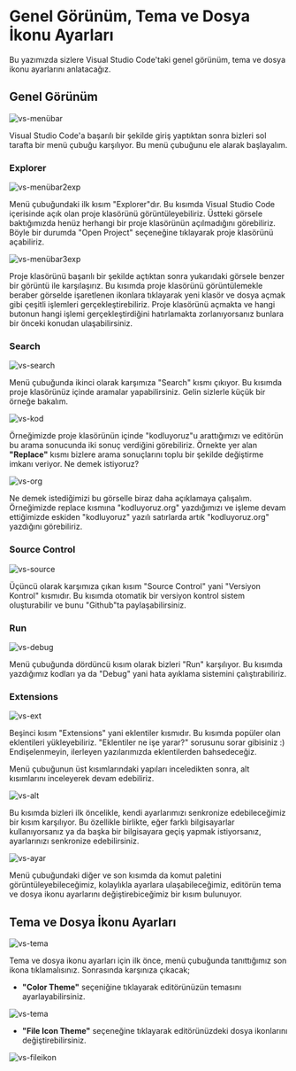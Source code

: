 # Genel Görünüm, Tema ve Dosya İkonu Ayarları

Bu yazımızda sizlere Visual Studio Code'taki genel görünüm, tema ve dosya ikonu ayarlarını anlatacağız.

## Genel Görünüm
![vs-menübar](https://raw.githubusercontent.com/Kodluyoruz/taskforce/main/editor-kullanimi/visual-studio-code/vs-genelgorunum/figures/vs-men%C3%BCbar.png)

Visual Studio Code'a başarılı bir şekilde giriş yaptıktan sonra bizleri sol tarafta bir menü çubuğu karşılıyor. Bu menü çubuğunu ele alarak başlayalım.

### Explorer
![vs-menübar2exp](https://raw.githubusercontent.com/Kodluyoruz/taskforce/main/editor-kullanimi/visual-studio-code/vs-genelgorunum/figures/vs-men%C3%BCbar2exp.png)

Menü çubuğundaki ilk kısım "Explorer"dır. Bu kısımda Visual Studio Code içerisinde açık olan proje klasörünü görüntüleyebiliriz. Üstteki görsele baktığımızda henüz herhangi bir proje klasörünün açılmadığını görebiliriz. Böyle bir durumda "Open Project" seçeneğine tıklayarak proje klasörünü açabiliriz.

![vs-menübar3exp](https://raw.githubusercontent.com/Kodluyoruz/taskforce/main/editor-kullanimi/visual-studio-code/vs-genelgorunum/figures/vs-men%C3%BCbar3exp.png)

Proje klasörünü başarılı bir şekilde açtıktan sonra yukarıdaki görsele benzer bir görüntü ile karşılaşırız. Bu kısımda proje klasörünü görüntülemekle beraber görselde işaretlenen ikonlara tıklayarak yeni klasör ve dosya açmak gibi çeşitli işlemleri gerçekleştirebiliriz. Proje klasörünü açmakta ve hangi butonun hangi işlemi gerçekleştirdiğini hatırlamakta zorlanıyorsanız bunlara bir önceki konudan ulaşabilirsiniz.

### Search
![vs-search](https://raw.githubusercontent.com/Kodluyoruz/taskforce/main/editor-kullanimi/visual-studio-code/vs-genelgorunum/figures/vs-search.png)

Menü çubuğunda ikinci olarak karşımıza "Search" kısmı çıkıyor. Bu kısımda proje klasörünüz içinde aramalar yapabilirsiniz. Gelin sizlerle küçük bir örneğe bakalım.

![vs-kod](https://raw.githubusercontent.com/Kodluyoruz/taskforce/main/editor-kullanimi/visual-studio-code/vs-genelgorunum/figures/vs-kod.png)

Örneğimizde proje klasörünün içinde "kodluyoruz"u arattığımızı ve editörün bu arama sonucunda iki sonuç verdiğini görebiliriz. Örnekte yer alan **"Replace"** kısmı bizlere arama sonuçlarını toplu bir şekilde değiştirme imkanı veriyor. Ne demek istiyoruz?

![vs-org](https://raw.githubusercontent.com/Kodluyoruz/taskforce/main/editor-kullanimi/visual-studio-code/vs-genelgorunum/figures/vs-org.png)

Ne demek istediğimizi bu görselle biraz daha açıklamaya çalışalım. Örneğimizde replace kısmına "kodluyoruz.org"  yazdığımızı ve işleme devam ettiğimizde eskiden "kodluyoruz" yazılı satırlarda artık "kodluyoruz.org" yazdığını görebiliriz.

### Source Control
![vs-source](https://raw.githubusercontent.com/Kodluyoruz/taskforce/main/editor-kullanimi/visual-studio-code/vs-genelgorunum/figures/vs-source.png) 

Üçüncü olarak karşımıza çıkan kısım "Source Control" yani "Versiyon Kontrol" kısmıdır. Bu kısımda otomatik bir versiyon kontrol sistem oluşturabilir ve bunu "Github"ta paylaşabilirsiniz.

### Run
![vs-debug](https://raw.githubusercontent.com/Kodluyoruz/taskforce/main/editor-kullanimi/visual-studio-code/vs-genelgorunum/figures/vs-debug.png)

Menü çubuğunda dördüncü kısım olarak bizleri "Run" karşılıyor. Bu kısımda yazdığımız kodları ya da "Debug" yani hata ayıklama sistemini çalıştırabiliriz.

### Extensions
![vs-ext](https://raw.githubusercontent.com/Kodluyoruz/taskforce/main/editor-kullanimi/visual-studio-code/vs-genelgorunum/figures/vs-ext.png)

Beşinci kısım "Extensions" yani eklentiler kısmıdır. Bu kısımda popüler olan eklentileri yükleyebiliriz. "Eklentiler ne işe yarar?" sorusunu sorar gibisiniz :) Endişelenmeyin, ilerleyen yazılarımızda eklentilerden bahsedeceğiz.

Menü çubuğunun üst kısımlarındaki yapıları inceledikten sonra, alt kısımlarını inceleyerek devam edebiliriz.

![vs-alt](https://raw.githubusercontent.com/Kodluyoruz/taskforce/main/editor-kullanimi/visual-studio-code/vs-genelgorunum/figures/vs-alt.png)

Bu kısımda bizleri ilk öncelikle, kendi ayarlarımızı senkronize edebileceğimiz bir kısım karşılıyor. Bu özellikle birlikte, eğer farklı bilgisayarlar kullanıyorsanız ya da başka bir bilgisayara geçiş yapmak istiyorsanız, ayarlarınızı senkronize edebilirsiniz. 	

![vs-ayar](https://raw.githubusercontent.com/Kodluyoruz/taskforce/main/editor-kullanimi/visual-studio-code/vs-genelgorunum/figures/vs-ayar.png)

Menü çubuğundaki diğer ve son kısımda da komut paletini görüntüleyebileceğimiz, kolaylıkla ayarlara ulaşabileceğimiz, editörün tema ve dosya ikonu ayarlarını değiştirebiceğimiz bir kısım bulunuyor.

## Tema ve Dosya İkonu Ayarları
![vs-tema](https://raw.githubusercontent.com/Kodluyoruz/taskforce/main/editor-kullanimi/visual-studio-code/vs-genelgorunum/figures/vs-tema.png)

Tema ve dosya ikonu ayarları için ilk önce, menü çubuğunda tanıttığımız son ikona tıklamalısınız. Sonrasında karşınıza çıkacak;

- **"Color Theme"** seçeniğine tıklayarak editörünüzün temasını ayarlayabilirsiniz.

![vs-tema](https://raw.githubusercontent.com/Kodluyoruz/taskforce/main/editor-kullanimi/visual-studio-code/vs-genelgorunum/figures/vs-tema.gif)

* **"File Icon Theme"** seçeneğine tıklayarak editörünüzdeki dosya ikonlarını değiştirebilirsiniz.

![vs-fileikon](https://raw.githubusercontent.com/Kodluyoruz/taskforce/main/editor-kullanimi/visual-studio-code/vs-genelgorunum/figures/vs-fileikon.gif)